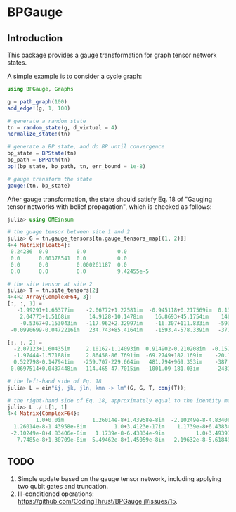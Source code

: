 # BPGauge

<!-- [![Stable](https://img.shields.io/badge/docs-stable-blue.svg)](https://ArrogantGao.github.io/BPGauge.jl/stable/) -->
<!-- [![Dev](https://img.shields.io/badge/docs-dev-blue.svg)](https://ArrogantGao.github.io/BPGauge.jl/dev/) -->
<!-- [![Build Status](https://github.com/ArrogantGao/BPGauge.jl/actions/workflows/CI.yml/badge.svg?branch=main)](https://github.com/ArrogantGao/BPGauge.jl/actions/workflows/CI.yml?query=branch%3Amain) -->
<!-- [![Coverage](https://codecov.io/gh/ArrogantGao/BPGauge.jl/branch/main/graph/badge.svg)](https://codecov.io/gh/ArrogantGao/BPGauge.jl) -->

## Introduction

This package provides a gauge transformation for graph tensor network states.

A simple example is to consider a cycle graph:
```julia
using BPGauge, Graphs

g = path_graph(100)
add_edge!(g, 1, 100)

# generate a random state
tn = random_state(g, d_virtual = 4)
normalize_state!(tn)

# generate a BP state, and do BP until convergence
bp_state = BPState(tn)
bp_path = BPPath(tn)
bp!(bp_state, bp_path, tn, err_bound = 1e-8)

# gauge transform the state
gauge!(tn, bp_state)
```

After gauge transformation, the state should satisfy Eq. 18 of "Gauging tensor networks with belief propagation", which is checked as follows:
```julia
julia> using OMEinsum

# the guage tensor between site 1 and 2
julia> G = tn.gauge_tensors[tn.gauge_tensors_map[(1, 2)]]
4×4 Matrix{Float64}:
 0.24286  0.0         0.0          0.0
 0.0      0.00378541  0.0          0.0
 0.0      0.0         0.000261187  0.0
 0.0      0.0         0.0          9.42455e-5

# the site tensor at site 2
julia> T = tn.site_tensors[2]
4×4×2 Array{ComplexF64, 3}:
[:, :, 1] =
   -1.99291+1.65377im    -2.06772+1.22581im  -0.945118+0.217569im  0.134128-0.306926im
    2.04773+1.5168im      14.9128-10.1478im    16.8693+45.1754im    146.295-116.843im
    -0.5367+0.153043im   -117.962+2.32997im    -16.307+111.833im   -593.359+194.269im
 -0.0990699-0.0472216im   234.743+85.4164im    -1593.4-578.339im   -3710.62+940.987im

[:, :, 2] =
  -2.07123+1.60435im     2.10162-1.14093im  0.914902-0.210208im  -0.152577+0.25503im
  -1.97444-1.57188im     2.86458-86.7691im  -69.2749+182.169im    -20.1493-26.9031im
  0.522798-0.147941im   -259.707-229.664im   481.794+969.353im    -387.999+839.232im
 0.0697514+0.0437448im  -114.465-47.7015im  -1001.09-181.03im     -2431.68+548.58im

# the left-hand side of Eq. 18
julia> L = ein"ij, jk, jln, kmn -> lm"(G, G, T, conj(T));

# the right-hand side of Eq. 18, approximately equal to the identity matrix
julia> L ./ L[1, 1]
4×4 Matrix{ComplexF64}:
         1.0+0.0im         1.26014e-8+1.43958e-8im  -2.10249e-8-4.83406e-8im    7.7485e-8-1.30709e-8im
  1.26014e-8-1.43958e-8im         1.0+3.4123e-17im    1.1739e-8+6.43834e-9im   5.49462e-8-1.45059e-8im
 -2.10249e-8+4.83406e-8im   1.1739e-8-6.43834e-9im          1.0+3.49397e-17im  2.19632e-8+5.61849e-8im
   7.7485e-8+1.30709e-8im  5.49462e-8+1.45059e-8im   2.19632e-8-5.61849e-8im          1.0+4.00859e-17im
```

## TODO

1. Simple update based on the gauge tensor network, including applying two qubit gates and truncation.
2. Ill-conditioned operations: https://github.com/CodingThrust/BPGauge.jl/issues/15.
